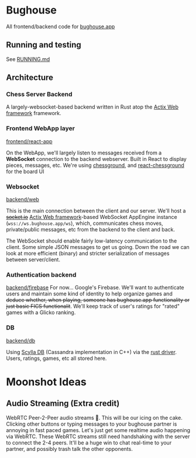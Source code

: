 # Bughouse

All frontend/backend code for [bughouse.app](https://bughouse.app)

## Running and testing
See [RUNNING.md](RUNNING.md)

## Architecture

### Chess Server Backend
A largely-websocket-based backend written in Rust atop the [Actix Web framework](https://actix.rs/docs/websockets/) framework.

### Frontend WebApp layer
[frontend/react-app](frontend/react-app)

On the WebApp, we'll largely listen to messages received from a **WebSocket** connection to the backend webserver. 
Built in React to display pieces, messages, etc.
We're using [chessground](https://github.com/ornicar/chessground), and [react-chessground](https://github.com/ruilisi/react-chessground) for the board UI

### Websocket
[backend/web](backend/web)

This is the main connection between the client and our server.  We'll host a ~~[socket.io](https://socket.io/)~~ [Actix Web framework](https://actix.rs/docs/websockets/)-based WebSocket AppEngine instance  (`wss://ws.bughouse.app/ws`), which, communicates chess moves, private/public messages, etc from the backend to the client and back.

The WebSocket should enable fairly low-latency communication to the client.  Some simple JSON messages to get us going.  Down the road we can look at more efficient (binary) and stricter serialization of messages between server/client.

### Authentication backend
[backend/firebase](backend/firebase)
For now... Google's Firebase.
We'll want to authenticate users and maintain some kind of identity to help organize games and ~~deduce whether, when playing, someone has bughouse.app functionality or just basic FICS functionalit~~. 
We'll keep track of user's ratings for "rated" games with a Glicko ranking.
 
### DB
[backend/db](backend/db)

Using [Scylla DB](https://www.scylladb.com/) (Cassandra implementation in C++) via the [rust driver](https://github.com/scylladb/scylla-rust-driver/).  Users, ratings, games, etc all stored here.

# Moonshot Ideas
## Audio Streaming (Extra credit)
WebRTC Peer-2-Peer audio streams 🤯.  This will be our icing on the cake. Clicking other buttons or typing messages to your bughouse partner is annoying in fast paced games.  Let's just get some realtime audio happening via WebRTC.  These WebRTC streams still need handshaking with the server to connect the 2-4 peers.  It'll be a huge win to chat real-time to your partner, and possibly trash talk the other opponents.

